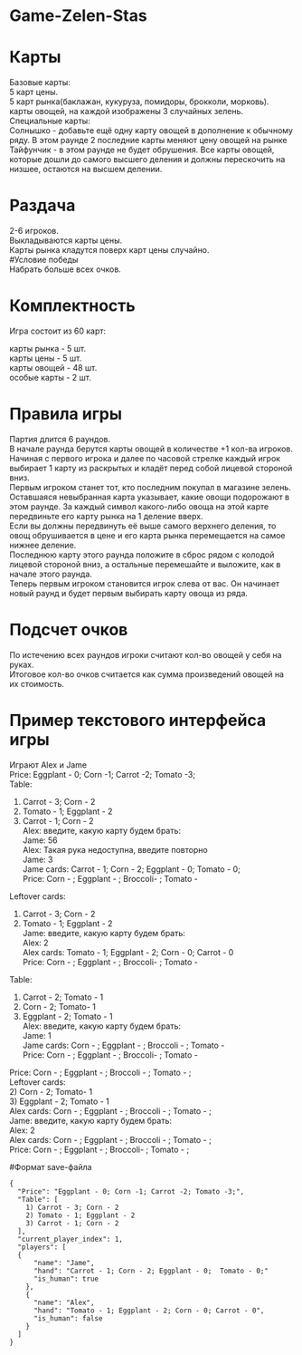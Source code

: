 # Game-Zelen-Stas

# Карты
  Базовые карты:<br />
    5 карт цены. <br />
    5 карт рынка(баклажан, кукуруза, помидоры, брокколи, морковь).<br />
    карты овощей, на каждой изображены 3 случайных зелень.<br />
  Специальные карты:<br />
    Солнышко - добавьте ещё одну карту овощей в дополнение к обычному ряду. В этом раунде 2 последние карты меняют цену овощей на рынке<br />
    Тайфунчик - в этом раунде не будет обрушения. Все карты овощей, которые дошли до самого высшего деления и должны перескочить на низшее, остаются на высшем делении.<br />
# Раздача
  2-6 игроков.<br />
  Выкладываются карты цены.<br />
  Карты рынка кладутся поверх карт цены случайно.<br />
#Условие победы<br />
  Набрать больше всех очков.<br />


# Комплектность
  Игра состоит из 60 карт:<br />
  
  карты рынка - 5 шт.<br />
  карты цены - 5 шт.<br />
  карты овощей - 48 шт.<br />
  особые карты - 2 шт.<br />
# Правила игры
Партия длится 6 раундов.<br />
В начале раунда берутся карты овощей в количестве +1 кол-ва игроков.<br />
Начиная с первого игрока и далее по часовой стрелке каждый игрок выбирает 1 карту из раскрытых и кладёт перед собой лицевой стороной вниз.<br />
Первым игроком станет тот, кто последним покупал в магазине зелень.<br />
Оставшаяся невыбранная карта указывает, какие овощи подорожают в этом раунде. За каждый символ какого-либо овоща на этой карте передвиньте его карту рынка на 1 деление вверх.<br /> Если вы должны передвинуть её выше самого верхнего деления, то овощ обрушивается в цене и его карта рынка перемещается на самое нижнее деление.<br />
Последнюю карту этого раунда положите в сброс рядом с колодой лицевой стороной вниз, а остальные перемешайте и выложите, как в начале этого раунда.<br /> Теперь первым игроком становится игрок слева от вас. Он начинает новый раунд и будет первым выбирать карту овоща из ряда.<br />
# Подсчет очков
По истечению всех раундов игроки считают кол-во овощей у себя на руках.<br />
Итоговое кол-во очков считается как сумма произведений овощей на их стоимость.<br />

# Пример текстового интерфейса игры<br />
Играют Alex и Jame<br />
Price: Eggplant - 0; Corn -1; Carrot -2; Tomato -3;<br />
Table: <br />
1) Carrot - 3; Corn - 2 <br />
2) Tomato - 1; Eggplant - 2<br />
3) Carrot - 1; Corn - 2<br />
Alex: введите, какую карту будем брать: <br />
Jame: 56 <br />
Alex: Такая рука недоступна, введите повторно <br />
Jame: 3 <br />
Jame cards: Carrot - 1; Corn - 2; Eggplant - 0;  Tomato - 0; <br />
Price: Corn - ; Eggplant - ; Broccoli- ; Tomato - <br />

Leftover cards: <br />
1) Carrot - 3; Corn - 2 <br />
2) Tomato - 1; Eggplant - 2<br />
Jame: введите, какую карту будем брать: <br />
Alex: 2<br />
Alex cards: Tomato - 1; Eggplant - 2; Corn - 0; Carrot - 0 <br />
Price: Corn - ; Eggplant - ; Broccoli- ; Tomato - <br />

Table: <br />
1) Carrot - 2; Tomato - 1<br />
2) Corn - 2; Tomato- 1<br />
3) Eggplant - 2; Tomato - 1<br />
Alex: введите, какую карту будем брать: <br />
Jame: 1<br />
Jame cards: Corn - ; Eggplant - ; Broccoli - ; Tomato - <br />
Price: Corn - ; Eggplant - ; Broccoli- ; Tomato - <br />

Price: Corn - ; Eggplant - ; Broccoli - ; Tomato - ;<br />
Leftover cards:<br />
2) Corn - 2; Tomato- 1<br />
3) Eggplant - 2; Tomato - 1<br />
Alex cards: Corn - ; Eggplant - ; Broccoli - ; Tomato - ;<br />
Jame: введите, какую карту будем брать: <br />
Alex: 2<br />
Alex cards: Corn - ; Eggplant - ; Broccoli - ; Tomato - ;<br />
Price: Corn - ; Eggplant - ; Broccoli- ; Tomato - ;<br />

#Формат save-файла <br />
```
{
  "Price": "Eggplant - 0; Corn -1; Carrot -2; Tomato -3;",
  "Table": [
    1) Carrot - 3; Corn - 2
    2) Tomato - 1; Eggplant - 2
    3) Carrot - 1; Corn - 2
  ],
  "current_player_index": 1,
  "players": [
  {
      "name": "Jame",
      "hand": "Carrot - 1; Corn - 2; Eggplant - 0;  Tomato - 0;"
      "is_human": true
    },
    {
      "name": "Alex",
      "hand": "Tomato - 1; Eggplant - 2; Corn - 0; Carrot - 0",
      "is_human": false
    }
  ]
}
